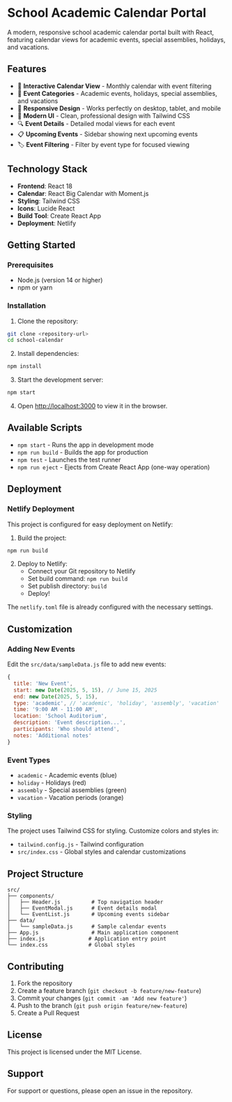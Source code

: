 # School Academic Calendar Portal

A modern, responsive school academic calendar portal built with React, featuring calendar views for academic events, special assemblies, holidays, and vacations.

## Features

- 📅 **Interactive Calendar View** - Monthly calendar with event filtering
- 🎯 **Event Categories** - Academic events, holidays, special assemblies, and vacations
- 📱 **Responsive Design** - Works perfectly on desktop, tablet, and mobile
- 🎨 **Modern UI** - Clean, professional design with Tailwind CSS
- 🔍 **Event Details** - Detailed modal views for each event
- 📋 **Upcoming Events** - Sidebar showing next upcoming events
- 🏷️ **Event Filtering** - Filter by event type for focused viewing

## Technology Stack

- **Frontend**: React 18
- **Calendar**: React Big Calendar with Moment.js
- **Styling**: Tailwind CSS
- **Icons**: Lucide React
- **Build Tool**: Create React App
- **Deployment**: Netlify

## Getting Started

### Prerequisites

- Node.js (version 14 or higher)
- npm or yarn

### Installation

1. Clone the repository:

```bash
git clone <repository-url>
cd school-calendar
```

2. Install dependencies:

```bash
npm install
```

3. Start the development server:

```bash
npm start
```

4. Open [http://localhost:3000](http://localhost:3000) to view it in the browser.

## Available Scripts

- `npm start` - Runs the app in development mode
- `npm run build` - Builds the app for production
- `npm test` - Launches the test runner
- `npm run eject` - Ejects from Create React App (one-way operation)

## Deployment

### Netlify Deployment

This project is configured for easy deployment on Netlify:

1. Build the project:

```bash
npm run build
```

2. Deploy to Netlify:
   - Connect your Git repository to Netlify
   - Set build command: `npm run build`
   - Set publish directory: `build`
   - Deploy!

The `netlify.toml` file is already configured with the necessary settings.

## Customization

### Adding New Events

Edit the `src/data/sampleData.js` file to add new events:

```javascript
{
  title: 'New Event',
  start: new Date(2025, 5, 15), // June 15, 2025
  end: new Date(2025, 5, 15),
  type: 'academic', // 'academic', 'holiday', 'assembly', 'vacation'
  time: '9:00 AM - 11:00 AM',
  location: 'School Auditorium',
  description: 'Event description...',
  participants: 'Who should attend',
  notes: 'Additional notes'
}
```

### Event Types

- `academic` - Academic events (blue)
- `holiday` - Holidays (red)
- `assembly` - Special assemblies (green)
- `vacation` - Vacation periods (orange)

### Styling

The project uses Tailwind CSS for styling. Customize colors and styles in:

- `tailwind.config.js` - Tailwind configuration
- `src/index.css` - Global styles and calendar customizations

## Project Structure

```
src/
├── components/
│   ├── Header.js          # Top navigation header
│   ├── EventModal.js      # Event details modal
│   └── EventList.js       # Upcoming events sidebar
├── data/
│   └── sampleData.js      # Sample calendar events
├── App.js                 # Main application component
├── index.js              # Application entry point
└── index.css             # Global styles
```

## Contributing

1. Fork the repository
2. Create a feature branch (`git checkout -b feature/new-feature`)
3. Commit your changes (`git commit -am 'Add new feature'`)
4. Push to the branch (`git push origin feature/new-feature`)
5. Create a Pull Request

## License

This project is licensed under the MIT License.

## Support

For support or questions, please open an issue in the repository.
